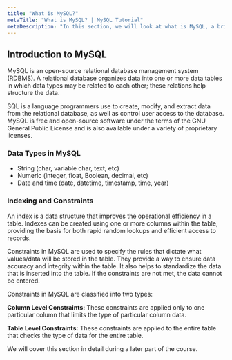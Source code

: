 ```yaml
---
title: "What is MySQL?"
metaTitle: "What is MySQL? | MySQL Tutorial"
metaDescription: "In this section, we will look at what is MySQL, a brief look at the various features it supports"
---
```


## Introduction to MySQL

MySQL is an open-source relational database management system (RDBMS). A relational database organizes data into one or more data tables in which data types may be related to each other; these relations help structure the data.

SQL is a language programmers use to create, modify, and extract data from the relational database, as well as control user access to the database. MySQL is free and open-source software under the terms of the GNU General Public License and is also available under a variety of proprietary licenses.

### Data Types in MySQL

- String (char, variable char, text, etc)
- Numeric (integer, float, Boolean, decimal, etc)
- Date and time (date, datetime, timestamp, time, year)

### Indexing and Constraints

An index is a data structure that improves the operational efficiency in a table. Indexes can be created using one or more columns within the table, providing the basis for both rapid random lookups and efficient access to records.

Constraints in MySQL are used to specify the rules that dictate what values/data will be stored in the table. They provide a way to ensure data accuracy and integrity within the table. It also helps to standardize the data that is inserted into the table. If the constraints are not met, the data cannot be entered.

Constraints in MySQL are classified into two types:

**Column Level Constraints:** These constraints are applied only to one particular column that limits the type of particular column data.

**Table Level Constraints:** These constraints are applied to the entire table that checks the type of data for the entire table.

We will cover this section in detail during a later part of the course.
